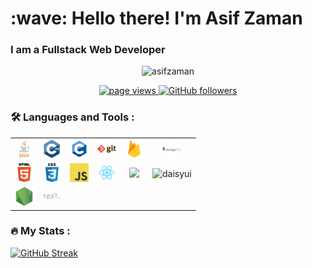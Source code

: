 <h1 align="left" id="asifzaman-title">:wave: Hello there! I'm Asif Zaman</h1>
<h3 align="left">I am a Fullstack Web Developer</h3>

<p align="center"> <img src="https://github-readme-stats.vercel.app/api?username=asifzaman&show_icons=true&theme=radical" alt="asifzaman" /> </p>
<p align="center">
  <a href="https://github.com/asifzaman">
  <img src="https://komarev.com/ghpvc/?username=asifzaman" alt="page views" />
  </a>
  <a href="https://github.com/asifzaman?tab=followers">
  <img alt="GitHub followers" src="https://img.shields.io/github/followers/asifzaman?style=flat&logo=github">
  </a>
</p>


<h3 align="left"> 🛠️ Languages and Tools :</h3>

<table>
  <tr>
    <td align="center"><img height="30" src="https://raw.githubusercontent.com/github/explore/80688e429a7d4ef2fca1e82350fe8e3517d3494d/topics/java/java.png"></td>
    <td align="center"><img height="30" src="https://raw.githubusercontent.com/github/explore/80688e429a7d4ef2fca1e82350fe8e3517d3494d/topics/cpp/cpp.png"></td>
    <td align="center"><img height="30" src="https://raw.githubusercontent.com/github/explore/80688e429a7d4ef2fca1e82350fe8e3517d3494d/topics/c/c.png"></td>
    <td align="center"><img height="30" src="https://raw.githubusercontent.com/github/explore/80688e429a7d4ef2fca1e82350fe8e3517d3494d/topics/git/git.png"></td>
    <td align="center"><img height="30" src="https://raw.githubusercontent.com/github/explore/80688e429a7d4ef2fca1e82350fe8e3517d3494d/topics/firebase/firebase.png"></td>
    <td align="center"><img height="30" src="https://raw.githubusercontent.com/github/explore/80688e429a7d4ef2fca1e82350fe8e3517d3494d/topics/mongodb/mongodb.png"></td>
  </tr>
  <tr>
    <td align="center"><img height="30" src="https://raw.githubusercontent.com/github/explore/80688e429a7d4ef2fca1e82350fe8e3517d3494d/topics/html/html.png"></td>
    <td align="center"><img height="30" src="https://raw.githubusercontent.com/github/explore/80688e429a7d4ef2fca1e82350fe8e3517d3494d/topics/css/css.png"></td>
    <td align="center"><img height="30" src="https://raw.githubusercontent.com/github/explore/80688e429a7d4ef2fca1e82350fe8e3517d3494d/topics/javascript/javascript.png"></td>
    <td align="center"><img height="30" src="https://raw.githubusercontent.com/github/explore/80688e429a7d4ef2fca1e82350fe8e3517d3494d/topics/react/react.png"></td>
    <td align="center"><img height="30" src="https://raw.githubusercontent.com/github/explore/80688e429a7d4ef2fca1e82350fe8e3517d3494d/topics/tailwind-css/tailwind-css.png"></td>
    <td align="center"><img height="30" src="https://skillicons.dev/icons?i=daisyui" alt="daisyui"></td>
  </tr>
  <tr>
    <td align="center"><img height="30" src="https://raw.githubusercontent.com/github/explore/80688e429a7d4ef2fca1e82350fe8e3517d3494d/topics/nodejs/nodejs.png"></td>
    <td align="center"><img height="30" src="https://raw.githubusercontent.com/github/explore/80688e429a7d4ef2fca1e82350fe8e3517d3494d/topics/nextjs/nextjs.png"></td>
  </tr>
</table>

<h3 align="left">🔥 My Stats :</h3>

<p align="left">
  <a href="https://git.io/streak-stats">
  <img src="https://github-readme-streak-stats.herokuapp.com/?user=asifzaman&theme=dark&hide_border=true&date_format=M%20j%5B%2C%20Y%5D" alt="GitHub Streak" /></a>
</p>
